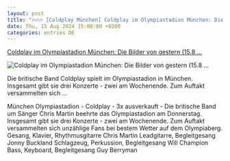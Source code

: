 ```yaml
---
layout: post
title: "🔥🔥🔥 [Coldplay München] Coldplay im Olympiastadion München: Die Bilder von gestern (15.8 ..."
date: Thu, 15 Aug 2024 15:00:00 +0200
categories: entries DE
---
```

[Coldplay im Olympiastadion München: Die Bilder von gestern (15.8 ...](https://www.allgaeuer-zeitung.de/bilder/coldplay-im-olympiastadion-muenchen-die-bilder-von-gestern-15-8-2024_mediagalid-13875)

![Coldplay im Olympiastadion München: Die Bilder von gestern (15.8 ...](https://www.allgaeuer-zeitung.de/cms_media/module_img/4189/2094534_1_org_Coldplay_Mchn_1972.jpg)

Die britische Band Coldplay spielt im Olympiastadion in München. Insgesamt gibt sie drei Konzerte - zwei am Wochenende. Zum Auftakt versammelten sich ...

München Olympiastadion - Coldplay - 3x ausverkauft - Die britische Band um Sänger Chris Martin beehrte das Olympiastadion am Donnerstag. Insgesamt gibt sie drei Konzerte - zwei am Wochenende. Zum Auftakt versammelten sich unzählige Fans bei bestem Wetter auf dem Olympiaberg. Gesang, Klavier, Rhythmusgitarre Chris Martin Leadgitarre, Begleitgesang Jonny Buckland Schlagzeug, Perkussion, Begleitgesang Will Champion Bass, Keyboard, Begleitgesang Guy Berryman

